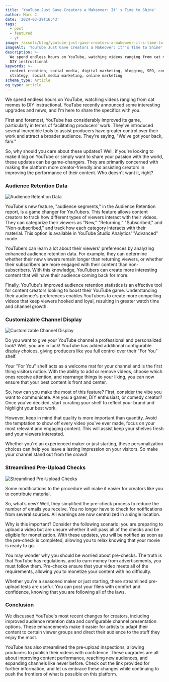 ```yaml
---
title: 'YouTube Just Gave Creators a Makeover: It''s Time to Shine'
author: Marc C.
date: '2024-03-29T16:43'
tags:
  - post
  - featured
  - yt
image: /assets/blog/youtube-just-gave-creators-a-makeover-it-s-time-to-shine.png
imageAlt: 'YouTube Just Gave Creators a Makeover: It''s Time to Shine'
description: >-
  We spend endless hours on YouTube, watching videos ranging from cat memes to
  DIY instructional
keywords: >-
  content creation, social media, digital marketing, blogging, SEO, content
  strategy, social media marketing, online marketing
schema_type: Article
og_type: article
---
```

We spend endless hours on YouTube, watching videos ranging from cat memes to DIY instructional. YouTube recently announced some interesting upgrades and news, and I'm here to share the specifics with you.

First and foremost, YouTube has considerably improved its game, particularly in terms of facilitating producers' work. They've introduced several incredible tools to assist producers have greater control over their work and attract a broader audience. They're saying, "We've got your back, fam."

So, why should you care about these updates? Well, if you're looking to make it big on YouTube or simply want to share your passion with the world, these updates can be game-changers. They are primarily concerned with making the platform more creator-friendly and assisting creators in improving the performance of their content. Who doesn't want it, right?

### Audience Retention Data

![Audience Retention Data](/assets/blog/audience-retention-data.png)

YouTube's new feature, "audience segments," in the Audience Retention report, is a game changer for YouTubers. This feature allows content creators to track how different types of viewers interact with their videos. They can categorize their viewers as "New," "Returning," "Subscribed," and "Non-subscribed," and track how each category interacts with their material. This option is available in YouTube Studio Analytics' "Advanced" mode.

YouTubers can learn a lot about their viewers' preferences by analyzing enhanced audience retention data. For example, they can determine whether their new viewers remain longer than returning viewers, or whether their subscribers are more engaged with their content than non-subscribers. With this knowledge, YouTubers can create more interesting content that will have their audience coming back for more.

Finally, YouTube's improved audience retention statistics is an effective tool for content creators looking to boost their YouTube game. Understanding their audience's preferences enables YouTubers to create more compelling videos that keep viewers hooked and loyal, resulting in greater watch time and channel growth.

### Customizable Channel Display

![Customizable Channel Display](/assets/blog/customizable-channel-display.png)

Do you want to give your YouTube channel a professional and personalized look? Well, you are in luck! YouTube has added additional configurable display choices, giving producers like you full control over their "For You" shelf. 

Your "For You" shelf acts as a welcome mat for your channel and is the first thing visitors notice. With the ability to add or remove videos, choose which ones receive attention, and rearrange things to your liking, you can now ensure that your best content is front and center. 

So, how can you make the most of this feature? First, consider the vibe you want to communicate. Are you a gamer, DIY enthusiast, or comedy creator? Once you've decided, start curating your shelf to reflect your brand and highlight your best work.

However, keep in mind that quality is more important than quantity. Avoid the temptation to show off every video you've ever made, focus on your most relevant and engaging content. This will assist keep your shelves fresh and your viewers interested.

Whether you're an experienced maker or just starting, these personalization choices can help you leave a lasting impression on your visitors. So make your channel stand out from the crowd!

### Streamlined Pre-Upload Checks

![Streamlined Pre-Upload Checks](/assets/blog/streamlined-pre-upload-checks.png)

Some modifications to the procedure will make it easier for creators like you to contribute material. 

So, what’s new? Well, they simplified the pre-check process to reduce the number of emails you receive. You no longer have to check for notifications from several sources. All warnings are now centralized in a single location.

Why is this important? Consider the following scenario: you are preparing to upload a video but are unsure whether it will pass all of the checks and be eligible for monetization. With these updates, you will be notified as soon as the pre-check is completed, allowing you to relax knowing that your movie is ready to go.

You may wonder why you should be worried about pre-checks. The truth is that YouTube has regulations, and to earn money from advertisements, you must follow them. Pre-checks ensure that your video meets all of the requirements, allowing you to monetize your content with no difficulty.

Whether you're a seasoned maker or just starting, these streamlined pre-upload tests are useful. You can post your films with comfort and confidence, knowing that you are following all of the laws.

### Conclusion

We discussed YouTube's most recent changes for creators, including improved audience retention data and configurable channel presentation options. These enhancements make it easier for artists to adapt their content to certain viewer groups and direct their audience to the stuff they enjoy the most.

YouTube has also streamlined the pre-upload inspections, allowing producers to publish their videos with confidence. These upgrades are all about improving content performance, reaching new audiences, and expanding channels like never before. Check out the link provided for further information, and let us embrace these changes while continuing to push the frontiers of what is possible on this platform.
